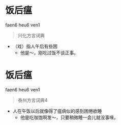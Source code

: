 # 饭后瘟
faen6 heu6 ven1
> 兴化方言词典
- （戏）指人午后有些困
  - 他是～，刚吃过饭不谈正事。

# 饭后瘟
faen6 heu6 ven1
> 泰州方言词典4
- 人在午饭以后就像得了瘟病似的感到困倦欲睡
  - 他是吃咖饱啊发～，只要稍微睡一会儿就没事唻。
